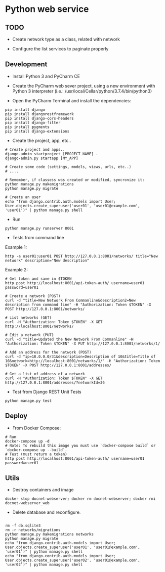 # Python web service

## TODO

* Create network type as a class, related with network

* Configure the list services to paginate properly

## Development

* Install Python 3 and PyCharm CE 

* Create the PyCharm web sever project, using a new environment with Python 3 interpreter (i.e.: /usr/local/Cellar/python/3.7.4/bin/python3)

* Open the PyCharm Terminal and install the dependencies:

```
pip install django
pip install djangorestframework
pip install django-cors-headers
pip install django-filter
pip install pygments
pip install django-extensions

```

* Create the project, app, etc..
```
# Create project and apps..
django-admin startproject [PROJECT_NAME] .
django-admin.py startapp [MY_APP]

# Create some code (settings, models, views, urls, etc..)
# ....

# Remember, if classess was created or modified, syncronize it:
python manage.py makemigrations
python manage.py migrate

# Create an user
echo "from django.contrib.auth.models import User; User.objects.create_superuser('user01', 'user01@example.com', 'user01')" | python manage.py shell
```

* Run

```
python manage.py runserver 8001
```

* Tests from command line

Example 1: 

```
http -a user01:user01 POST http://127.0.0.1:8001/networks/ title="New network" description="New description"
``` 
   
Example 2:

```
# Get token and save in $TOKEN
http post http://localhost:8001/api-token-auth/ username=user01 password=user01

# Create a network (POST)
curl -d "title=New Network From Commanline&description2=New description from command line" -H "Authorization: Token $TOKEN" -X POST http://127.0.0.1:8001/networks/

# List networks (GET)
curl -H "Authorization: Token $TOKEN" -X GET http://localhost:8001/networks/

# Edit a network (PUT)
curl -d "title=Updated the New Network From Commanline" -H "Authorization: Token $TOKEN" -X PUT http://127.0.0.1:8001/networks/1/

# Add an address for the network (POST)
curl -d "ip=10.0.0.0/31&description=Description of 10&title=Title of 10&network=http://localhost:8001/networks/1/" -H "Authorization: Token $TOKEN" -X POST http://127.0.0.1:8001/addresses/
 
# Get a list of address of a network
curl -H "Authorization: Token $TOKEN" -X GET http://127.0.0.1:8001/addresses/?networkId=36
```

* Test from Django REST Unit Tests
```
python manage.py test
```

## Deploy

* From Docker Compose:

```
# Run
docker-compose up -d
# Note: To rebuild this image you must use `docker-compose build` or `docker-compose up --build`.
# Test (must return a token)
http post http://localhost:8001/api-token-auth/ username=user01 password=user01
```

## Utils

* Destroy containers and image

```
docker stop docnet-webserver; docker rm docnet-webserver; docker rmi docnet-webserver_web
```

* Delete database and reconfigure.

```

rm -f db.sqlite3
rm -r networks/migrations
python manage.py makemigrations networks
python manage.py migrate
echo "from django.contrib.auth.models import User; User.objects.create_superuser('user01', 'user01@example.com', 'user01')" | python manage.py shell
echo "from django.contrib.auth.models import User; User.objects.create_superuser('user02', 'user01@example.com', 'user02')" | python manage.py shell

```
